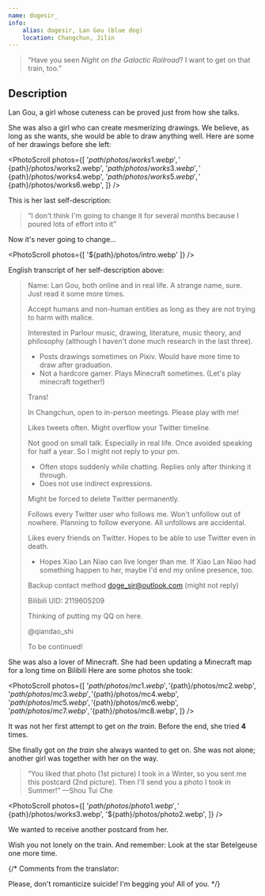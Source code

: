 ```yaml
---
name: dogesir_
info:
    alias: dogesir, Lan Gou (blue dog)
    location: Changchun, Jilin
---
```


> “Have you seen *Night on the Galactic Railroad*? I want to get on that train, too.”

## Description

Lan Gou, a girl whose cuteness can be proved just from how she talks.

She was also a girl who can create mesmerizing drawings.
We believe, as long as she wants, she would be able to draw anything well.
Here are some of her drawings before she left:

<PhotoScroll photos={[
    '${path}/photos/works1.webp',
    '${path}/photos/works2.webp',
    '${path}/photos/works3.webp',
    '${path}/photos/works4.webp',
    '${path}/photos/works5.webp',
    '${path}/photos/works6.webp',
]} />

This is her last self-description:

> “I don't think I'm going to change it for several months because I poured lots of effort into it”

Now it's never going to change…

<PhotoScroll photos={[ '${path}/photos/intro.webp' ]} />

English transcript of her self-description above:

> Name: Lan Gou, both online and in real life.
> A strange name, sure. Just read it some more times.
>
> Accept humans and non-human entities as long as they are not trying to harm with malice.
>
> Interested in Parlour music, drawing, literature, music theory, and philosophy (although I haven't done much research in the last three).
>   * Posts drawings sometimes on Pixiv. Would have more time to draw after graduation.
>   * Not a hardcore gamer. Plays Minecraft sometimes. (Let's play minecraft together!)
>
> Trans!
>
> In Changchun, open to in-person meetings.
> Please play with me!
>
> Likes tweets often. Might overflow your Twitter timeline.
>
> Not good on small talk. Especially in real life.
> Once avoided speaking for half a year.
> So I might not reply to your pm.
>   * Often stops suddenly while chatting. Replies only after thinking it through.
>   * Does not use indirect expressions.
>
> Might be forced to delete Twitter permanently.
>
> Follows every Twitter user who follows me. Won't unfollow out of nowhere.
> Planning to follow everyone. All unfollows are accidental.
>
> Likes every friends on Twitter. Hopes to be able to use Twitter even in death.
>   * Hopes Xiao Lan Niao can live longer than me. If Xiao Lan Niao had something happen to her, maybe I'd end my online presence, too.
>
> Backup contact method doge_sir@outlook.com (might not reply)
> 
> Bilibili UID: 2119605209
>
> Thinking of putting my QQ on here.
>
> @qiandao_shi
>
> To be continued!

She was also a lover of Minecraft.
She had been updating a Minecraft map for a long time on Bilibili
Here are some photos she took:

<PhotoScroll photos={[ '${path}/photos/mc1.webp', '${path}/photos/mc2.webp', '${path}/photos/mc3.webp', '${path}/photos/mc4.webp', '${path}/photos/mc5.webp', '${path}/photos/mc6.webp', '${path}/photos/mc7.webp', '${path}/photos/mc8.webp', ]} />

It was not her first attempt to get on *the train*.
Before the end, she tried **4** times.

She finally got on *the train* she always wanted to get on.
She was not alone; another girl was together with her on the way.

> “You liked that photo (1st picture) I took in a Winter, so you sent me this postcard (2nd picture). Then I'll send you a photo I took in Summer!” —Shou Tui Che

<PhotoScroll photos={[ '${path}/photos/photo1.webp', '${path}/photos/works3.webp', '${path}/photos/photo2.webp', ]} />

We wanted to receive another postcard from her.

Wish you not lonely on the train. And remember: Look at the star Betelgeuse one more time.

{/*
Comments from the translator:

Please, don&apos;t romanticize suicide&#33; I'm begging you&#33;
All of you.
*/}
